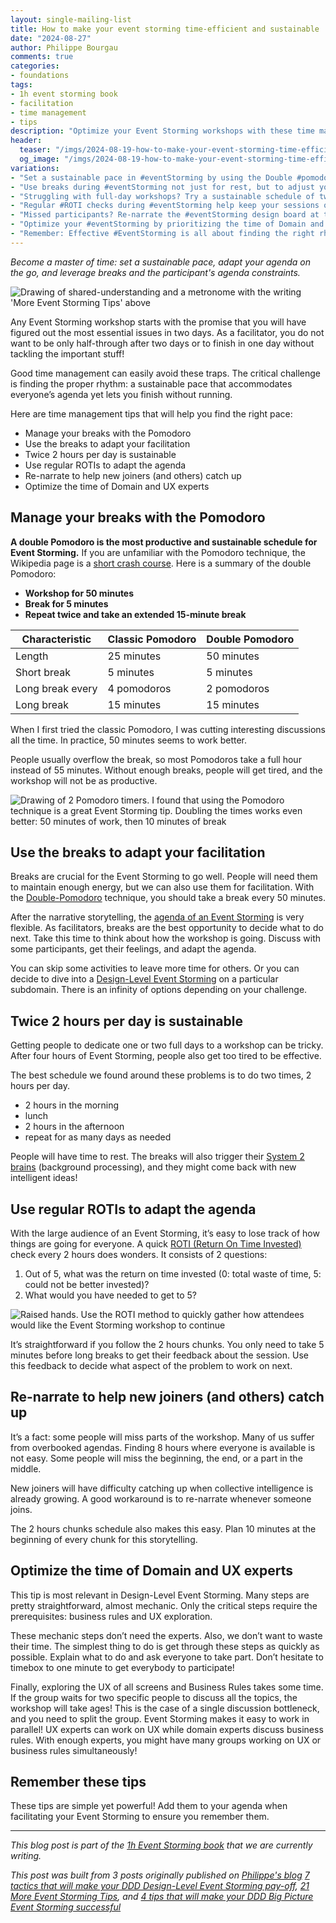 ```yaml
---
layout: single-mailing-list
title: How to make your event storming time-efficient and sustainable
date: "2024-08-27"
author: Philippe Bourgau
comments: true
categories:
- foundations
tags:
- 1h event storming book
- facilitation
- time management
- tips
description: "Optimize your Event Storming workshops with these time management tips: Use the Double Pomodoro technique for focused sessions, take breaks to adjust facilitation, adopt a twice 2-hour daily schedule, gather regular ROTI feedback, re-narrate for new joiners, and optimize experts' time."
header:
  teaser: "/imgs/2024-08-19-how-to-make-your-event-storming-time-efficient-and-sustainable/more-event-storming-tips-understanding-rhythm-teaser.jpeg"
  og_image: "/imgs/2024-08-19-how-to-make-your-event-storming-time-efficient-and-sustainable/more-event-storming-tips-understanding-rhythm-og.jpeg"
variations:
- "Set a sustainable pace in #eventStorming by using the Double #pomodoro technique—50 minutes of work, followed by a 10-minute break. #eventStormingJournal #timeManagement"
- "Use breaks during #eventStorming not just for rest, but to adjust your facilitation strategy on the go. #eventStormingJournal #FacilitationTips #AgileWorkshops"
- "Struggling with full-day workshops? Try a sustainable schedule of twice 2-hour sessions per day for more effective #eventStorming. #eventStormingJournal #WorkshopTips #timeManagement"
- "Regular #ROTI checks during #eventStorming help keep your sessions on track by gathering quick feedback from participants. #eventStormingJournal #FacilitationTips"
- "Missed participants? Re-narrate the #eventStorming design board at the start of each session to help new joiners catch up. #WorkshopTips #eventStormingJournal"
- "Optimize your #eventStorming by prioritizing the time of Domain and UX experts for critical discussions. #EventStormingJournal #FacilitationTips"
- "Remember: Effective #EventStorming is all about finding the right rhythm—balance speed with sustainability for the best results. #TimeManagement #eventStormingJournal #sustainablePace #facilitationTips"
---
```

_Become a master of time: set a sustainable pace, adapt your agenda on the go, and leverage breaks and the participant's agenda constraints._

![Drawing of shared-understanding and a metronome with the writing 'More Event Storming Tips' above]({{site.url}}{{site.baseurl}}/imgs/2024-08-19-how-to-make-your-event-storming-time-efficient-and-sustainable/more-event-storming-tips-understanding-rhythm.jpg)

Any Event Storming workshop starts with the promise that you will have figured out the most essential issues in two days. As a facilitator, you do not want to be only half-through after two days or to finish in one day without tackling the important stuff!

Good time management can easily avoid these traps. The critical challenge is finding the proper rhythm: a sustainable pace that accommodates everyone’s agenda yet lets you finish without running.

Here are time management tips that will help you find the right pace:

- Manage your breaks with the Pomodoro
- Use the breaks to adapt your facilitation
- Twice 2 hours per day is sustainable
- Use regular ROTIs to adapt the agenda
- Re-narrate to help new joiners (and others) catch up
- Optimize the time of Domain and UX experts

## Manage your breaks with the Pomodoro

**A double Pomodoro is the most productive and sustainable schedule for Event Storming.** If you are unfamiliar with the Pomodoro technique, the Wikipedia page is a [short crash course](https://en.wikipedia.org/wiki/Pomodoro_Technique). Here is a summary of the double Pomodoro:

- **Workshop for 50 minutes**
- **Break for 5 minutes**
- **Repeat twice and take an extended 15-minute break**

| **Characteristic** | **Classic Pomodoro** | **Double Pomodoro** |
| --- | --- | --- |
| Length | 25 minutes | 50 minutes |
| Short break | 5 minutes | 5 minutes |
| Long break every | 4 pomodoros | 2 pomodoros |
| Long break | 15 minutes | 15 minutes |

When I first tried the classic Pomodoro, I was cutting interesting discussions all the time. In practice, 50 minutes seems to work better.

People usually overflow the break, so most Pomodoros take a full hour instead of 55 minutes. Without enough breaks, people will get tired, and the workshop will not be as productive.

![Drawing of 2 Pomodoro timers. I found that using the Pomodoro technique is a great Event Storming tip. Doubling the times works even better: 50 minutes of work, then 10 minutes of break]({{site.url}}{{site.baseurl}}/imgs/2024-08-19-how-to-make-your-event-storming-time-efficient-and-sustainable/double-pomodoro.jpeg)

## Use the breaks to adapt your facilitation

Breaks are crucial for the Event Storming to go well. People will need them to maintain enough energy, but we can also use them for facilitation. With the [Double-Pomodoro]({{site.url}}{{site.baseurl}}/foundations/how-to-make-your-event-storming-time-efficient-and-sustainable/#manage-your-breaks-with-the-pomodoro) technique, you should take a break every 50 minutes.

After the narrative storytelling, the [agenda of an Event Storming]({{site.url}}{{site.baseurl}}/big%20picture/step-by-step-guide-to-run-your-big-picture-event-storming/) is very flexible. As facilitators, breaks are the best opportunity to decide what to do next. Take this time to think about how the workshop is going. Discuss with some participants, get their feelings, and adapt the agenda.

You can skip some activities to leave more time for others. Or you can decide to dive into a [Design-Level Event Storming]({{site.url}}{{site.baseurl}}/software%20design/why-should-you-run-a-design-level-event-storming/) on a particular subdomain. There is an infinity of options depending on your challenge.

## Twice 2 hours per day is sustainable

Getting people to dedicate one or two full days to a workshop can be tricky. After four hours of Event Storming, people also get too tired to be effective.

The best schedule we found around these problems is to do two times, 2 hours per day.

- 2 hours in the morning
- lunch
- 2 hours in the afternoon
- repeat for as many days as needed

People will have time to rest. The breaks will also trigger their [System 2 brains](https://en.wikipedia.org/wiki/Thinking,_Fast_and_Slow) (background processing), and they might come back with new intelligent ideas!

## Use regular ROTIs to adapt the agenda

With the large audience of an Event Storming, it’s easy to lose track of how things are going for everyone. A quick [ROTI (Return On Time Invested)](http://www.agile-ux.com/2009/01/09/return-on-time-invested-a-roti-for-your-meetings/) check every 2 hours does wonders. It consists of 2 questions:

1. Out of 5, what was the return on time invested (0: total waste of time, 5: could not be better invested)?
2. What would you have needed to get to 5?

![Raised hands. Use the ROTI method to quickly gather how attendees would like the Event Storming workshop to continue]({{site.url}}{{site.baseurl}}/imgs/2024-08-19-how-to-make-your-event-storming-time-efficient-and-sustainable/hand-vote.jpg)

It’s straightforward if you follow the 2 hours chunks. You only need to take 5 minutes before long breaks to get their feedback about the session. Use this feedback to decide what aspect of the problem to work on next.

## Re-narrate to help new joiners (and others) catch up

It’s a fact: some people will miss parts of the workshop. Many of us suffer from overbooked agendas. Finding 8 hours where everyone is available is not easy. Some people will miss the beginning, the end, or a part in the middle.

New joiners will have difficulty catching up when collective intelligence is already growing. A good workaround is to re-narrate whenever someone joins.

The 2 hours chunks schedule also makes this easy. Plan 10 minutes at the beginning of every chunk for this storytelling.

## Optimize the time of Domain and UX experts

This tip is most relevant in Design-Level Event Storming. Many steps are pretty straightforward, almost mechanic. Only the critical steps require the prerequisites: business rules and UX exploration.

These mechanic steps don’t need the experts. Also, we don’t want to waste their time. The simplest thing to do is get through these steps as quickly as possible. Explain what to do and ask everyone to take part. Don’t hesitate to timebox to one minute to get everybody to participate!

Finally, exploring the UX of all screens and Business Rules takes some time. If the group waits for two specific people to discuss all the topics, the workshop will take ages! This is the case of a single discussion bottleneck, and you need to split the group. Event Storming makes it easy to work in parallel! UX experts can work on UX while domain experts discuss business rules. With enough experts, you might have many groups working on UX or business rules simultaneously!

## Remember these tips

These tips are simple yet powerful! Add them to your agenda when facilitating your Event Storming to ensure you remember them.

----

_This blog post is part of the [1h Event Storming book]({{site.url}}{{site.baseurl}}/1h-event-storming-book/) that we are currently writing._

_This post was built from 3 posts originally published on [Philippe's blog](https://philippe.bourgau.net/) [7 tactics that will make your DDD Design-Level Event Storming pay-off](https://philippe.bourgau.net/7-tactics-that-will-make-your-ddd-design-level-event-storming-pay-off/), [21 More Event Storming Tips](https://philippe.bourgau.net/21-more-event-storming-tips-part-1-understanding-and-rhythm/), and [4 tips that will make your DDD Big Picture Event Storming successful](https://philippe.bourgau.net/4-tips-that-will-make-your-ddd-big-picture-event-storming-successful/)_